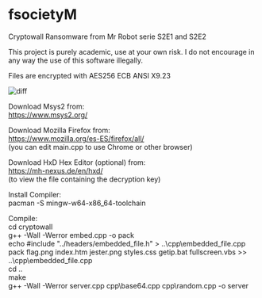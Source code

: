 # fsocietyM  
Cryptowall Ransomware from Mr Robot serie S2E1 and S2E2  

This project is purely academic, use at your own risk. I do not encourage in any way the use of this software illegally.  

Files are encrypted with AES256 ECB ANSI X9.23  

![diff](https://raw.githubusercontent.com/TTFH/fsocietyM/master/example/Cryptowall3.png)  

Download Msys2 from:  
https://www.msys2.org/  

Download Mozilla Firefox from:  
https://www.mozilla.org/es-ES/firefox/all/  
(you can edit main.cpp to use Chrome or other browser)  

Download HxD Hex Editor (optional) from:  
https://mh-nexus.de/en/hxd/  
(to view the file containing the decryption key)  

Install Compiler:  
pacman -S mingw-w64-x86_64-toolchain  

Compile:  
cd cryptowall  
g++ -Wall -Werror embed.cpp -o pack  
echo #include "../headers/embedded_file.h" > ..\cpp\embedded_file.cpp  
pack flag.png index.htm jester.png styles.css getip.bat fullscreen.vbs >> ..\cpp\embedded_file.cpp  
cd ..  
make  
g++ -Wall -Werror server.cpp cpp\base64.cpp cpp\random.cpp -o server  

